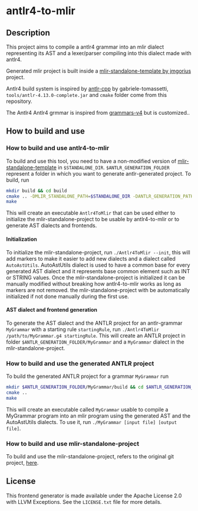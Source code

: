 
# antlr4-to-mlir

## Description

This project aims to compile a antlr4 grammar into an mlir dialect representing its AST and a lexer/parser compiling into this dialect made with antlr4.

Generated mlir project is built inside a [mlir-standalone-template by jmgorius](https://github.com/jmgorius/mlir-standalone-template/) project.

Antlr4 build system is inspired by [antlr-cpp](https://github.com/gabriele-tomassetti/antlr-cpp) by gabriele-tomassetti, `tools/antlr-4.13.0-complete.jar` and `cmake` folder come from this repository.

The Antlr4 Antlr4 grmmar is inspired from [grammars-v4](https://github.com/antlr/grammars-v4) but is customized..

## How to build and use

### How to build and use antlr4-to-mlir

To build and use this tool, you need to have a non-modified version of [mlir-standalone-template](https://github.com/jmgorius/mlir-standalone-template/) in `$STANDALONE_DIR`. `$ANTLR_GENERATION_FOLDER` represent a folder in which you want to generate antlr-generated project. To build, run
```bash
mkdir build && cd build
cmake .. -DMLIR_STANDALONE_PATH=$STANDALONE_DIR -DANTLR_GENERATION_PATH=$ANTLR_GENERATION_FOLDER
make
```
This will create an executable `Antlr4ToMlir` that can be used either to initialize the mlir-standalone-project to be usable by antlr4-to-mlir or to generate AST dialects and frontends.

#### Initialization

To initialize the mlir-standalone-project, run `./Antlr4ToMlir --init`, this will add markers to make it easier to add new dialects and a dialect called `AutoAstUtils`. AutoAstUtils dialect is used to have a common base for every generated AST dialect and it represents base common element such as INT or STRING values.
Once the mlir-standalone-project is initialized it can be manually modified without breaking how antlr4-to-mlir works as long as markers are not removed. the mlir-standalone-project with be automatically initialized if not done manually during the first use.

#### AST dialect and frontend generation

To generate the AST dialect and the ANTLR project for an antlr-grammar `MyGrammar` with a starting rule `startingRule`, run `./Antlr4ToMlir /path/to/MyGrammar.g4 startingRule`. This will create an ANTLR project in folder `$ANTLR_GENERATION_FOLDER/MyGrammar` and a `MyGrammar` dialect in the mlir-standalone-project.


### How to build and use the generated ANTLR project

To build the generated ANTLR project for a grammar `MyGrammar` run
```bash
mkdir $ANTLR_GENERATION_FOLDER/MyGrammar/build && cd $ANTLR_GENERATION_FOLDER/MyGrammar/build
cmake ..
make
```
This will create an executable called `MyGrammar` usable to compile a MyGrammar program into an mlir program using the generated AST and the AutoAstUtils dialects. 
To use it, run `./MyGrammar [input file] [output file]`.


### How to build and use mlir-standalone-project

To build and use the mlir-standalone-project, refers to the original git project, [here](https://github.com/jmgorius/mlir-standalone-template/).

## License

This frontend generator is made available under the Apache License 2.0 with LLVM Exceptions. See the `LICENSE.txt` file for more details.

